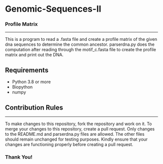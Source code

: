 # Genomic-Sequences-II
### Profile Matrix
--------------
This is a program to read a .fasta file and create a profile matrix of the given dna sequences to determine the common ancestor.
parserdna.py does the computation after reading through the motif_c.fasta file to create the profile matrix and print out the DNA.

## Requirements
* Python 3.8 or more
* Biopython
* numpy

## Contribution Rules
------------
To make changes to this repository, fork the repository and work on it. To merge your changes to this repository, create a pull request.
Only changes to the README.md and parserdna.py files are allowed. The other files should remain unchanged for testing purposes.
Kindly ensure that your changes are functioning properly before creating a pull request.

### Thank You!
